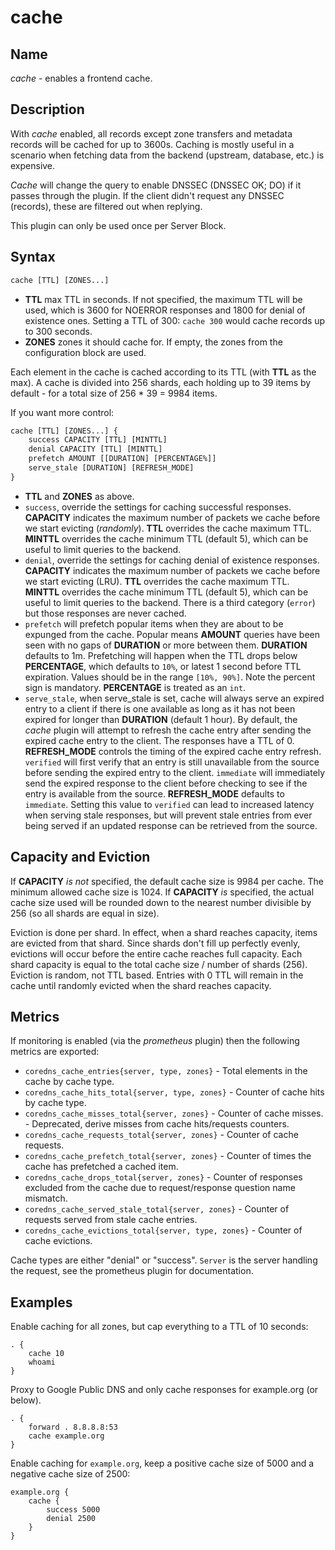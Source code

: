 # cache

## Name

*cache* - enables a frontend cache.

## Description

With *cache* enabled, all records except zone transfers and metadata records will be cached for up to
3600s. Caching is mostly useful in a scenario when fetching data from the backend (upstream,
database, etc.) is expensive.

*Cache* will change the query to enable DNSSEC (DNSSEC OK; DO) if it passes through the plugin. If
the client didn't request any DNSSEC (records), these are filtered out when replying.

This plugin can only be used once per Server Block.

## Syntax

~~~ txt
cache [TTL] [ZONES...]
~~~

* **TTL** max TTL in seconds. If not specified, the maximum TTL will be used, which is 3600 for
    NOERROR responses and 1800 for denial of existence ones.
    Setting a TTL of 300: `cache 300` would cache records up to 300 seconds.
* **ZONES** zones it should cache for. If empty, the zones from the configuration block are used.

Each element in the cache is cached according to its TTL (with **TTL** as the max).
A cache is divided into 256 shards, each holding up to 39 items by default - for a total size
of 256 * 39 = 9984 items.

If you want more control:

~~~ txt
cache [TTL] [ZONES...] {
    success CAPACITY [TTL] [MINTTL]
    denial CAPACITY [TTL] [MINTTL]
    prefetch AMOUNT [[DURATION] [PERCENTAGE%]]
    serve_stale [DURATION] [REFRESH_MODE]
}
~~~

* **TTL**  and **ZONES** as above.
* `success`, override the settings for caching successful responses. **CAPACITY** indicates the maximum
  number of packets we cache before we start evicting (*randomly*). **TTL** overrides the cache maximum TTL.
  **MINTTL** overrides the cache minimum TTL (default 5), which can be useful to limit queries to the backend.
* `denial`, override the settings for caching denial of existence responses. **CAPACITY** indicates the maximum
  number of packets we cache before we start evicting (LRU). **TTL** overrides the cache maximum TTL.
  **MINTTL** overrides the cache minimum TTL (default 5), which can be useful to limit queries to the backend.
  There is a third category (`error`) but those responses are never cached.
* `prefetch` will prefetch popular items when they are about to be expunged from the cache.
  Popular means **AMOUNT** queries have been seen with no gaps of **DURATION** or more between them.
  **DURATION** defaults to 1m. Prefetching will happen when the TTL drops below **PERCENTAGE**,
  which defaults to `10%`, or latest 1 second before TTL expiration. Values should be in the range `[10%, 90%]`.
  Note the percent sign is mandatory. **PERCENTAGE** is treated as an `int`.
* `serve_stale`, when serve\_stale is set, cache will always serve an expired entry to a client if there is one
  available as long as it has not been expired for longer than **DURATION** (default 1 hour). By default, the _cache_ plugin will
  attempt to refresh the cache entry after sending the expired cache entry to the client. The
  responses have a TTL of 0. **REFRESH_MODE** controls the timing of the expired cache entry refresh.
  `verified` will first verify that an entry is still unavailable from the source before sending the expired entry to the client.
  `immediate` will immediately send the expired response to the client before
  checking to see if the entry is available from the source. **REFRESH_MODE** defaults to `immediate`. Setting this
  value to `verified` can lead to increased latency when serving stale responses, but will prevent stale entries
  from ever being served if an updated response can be retrieved from the source.

## Capacity and Eviction

If **CAPACITY** _is not_ specified, the default cache size is 9984 per cache. The minimum allowed cache size is 1024.
If **CAPACITY** _is_ specified, the actual cache size used will be rounded down to the nearest number divisible by 256 (so all shards are equal in size).

Eviction is done per shard. In effect, when a shard reaches capacity, items are evicted from that shard.
Since shards don't fill up perfectly evenly, evictions will occur before the entire cache reaches full capacity.
Each shard capacity is equal to the total cache size / number of shards (256). Eviction is random, not TTL based.
Entries with 0 TTL will remain in the cache until randomly evicted when the shard reaches capacity.

## Metrics

If monitoring is enabled (via the *prometheus* plugin) then the following metrics are exported:

* `coredns_cache_entries{server, type, zones}` - Total elements in the cache by cache type.
* `coredns_cache_hits_total{server, type, zones}` - Counter of cache hits by cache type.
* `coredns_cache_misses_total{server, zones}` - Counter of cache misses. - Deprecated, derive misses from cache hits/requests counters.
* `coredns_cache_requests_total{server, zones}` - Counter of cache requests.
* `coredns_cache_prefetch_total{server, zones}` - Counter of times the cache has prefetched a cached item.
* `coredns_cache_drops_total{server, zones}` - Counter of responses excluded from the cache due to request/response question name mismatch.
* `coredns_cache_served_stale_total{server, zones}` - Counter of requests served from stale cache entries.
* `coredns_cache_evictions_total{server, type, zones}` - Counter of cache evictions.

Cache types are either "denial" or "success". `Server` is the server handling the request, see the
prometheus plugin for documentation.

## Examples

Enable caching for all zones, but cap everything to a TTL of 10 seconds:

~~~ corefile
. {
    cache 10
    whoami
}
~~~

Proxy to Google Public DNS and only cache responses for example.org (or below).

~~~ corefile
. {
    forward . 8.8.8.8:53
    cache example.org
}
~~~

Enable caching for `example.org`, keep a positive cache size of 5000 and a negative cache size of 2500:

~~~ corefile
example.org {
    cache {
        success 5000
        denial 2500
    }
}
~~~

